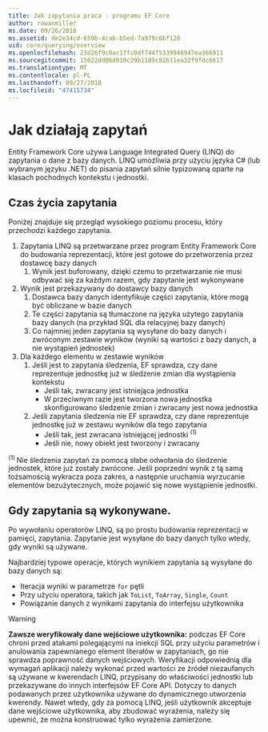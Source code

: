 ```yaml
---
title: Jak zapytania praca - programu EF Core
author: rowanmiller
ms.date: 09/26/2018
ms.assetid: de2e34cd-659b-4cab-b5ed-7a979c6bf120
uid: core/querying/overview
ms.openlocfilehash: 23d26f9c0ac17fc0df744f5339946947ea366911
ms.sourcegitcommit: 15022dd06d919c29b1189c82611ea32f9fdc6617
ms.translationtype: MT
ms.contentlocale: pl-PL
ms.lasthandoff: 09/27/2018
ms.locfileid: "47415734"
---
```

# <a name="how-queries-work"></a>Jak działają zapytań

Entity Framework Core używa Language Integrated Query (LINQ) do zapytania o dane z bazy danych. LINQ umożliwia przy użyciu języka C# (lub wybranym języku .NET) do pisania zapytań silnie typizowaną oparte na klasach pochodnych kontekstu i jednostki.

## <a name="the-life-of-a-query"></a>Czas życia zapytania

Poniżej znajduje się przegląd wysokiego poziomu procesu, który przechodzi każdego zapytania.

1. Zapytania LINQ są przetwarzane przez program Entity Framework Core do budowania reprezentacji, które jest gotowe do przetworzenia przez dostawcę bazy danych
   1. Wynik jest buforowany, dzięki czemu to przetwarzanie nie musi odbywać się za każdym razem, gdy zapytanie jest wykonywane
2. Wynik jest przekazywany do dostawcy bazy danych
   1. Dostawca bazy danych identyfikuje części zapytania, które mogą być obliczane w bazie danych
   2. Te części zapytania są tłumaczone na języka użytego zapytania bazy danych (na przykład SQL dla relacyjnej bazy danych)
   3. Co najmniej jeden zapytania są wysyłane do bazy danych i zwróconym zestawie wyników (wyniki są wartości z bazy danych, a nie wystąpień jednostek)
3. Dla każdego elementu w zestawie wyników
   1. Jeśli jest to zapytania śledzenia, EF sprawdza, czy dane reprezentuje jednostkę już w śledzenie zmian dla wystąpienia kontekstu
      * Jeśli tak, zwracany jest istniejąca jednostka
      * W przeciwnym razie jest tworzona nowa jednostka skonfigurowano śledzenie zmian i zwracany jest nowa jednostka
   2. Jeśli zapytania śledzenia nie EF sprawdza, czy dane reprezentuje jednostkę już w zestawu wyników dla tego zapytania
      * Jeśli tak, jest zwracana istniejącej jednostki <sup>(1)</sup>
      * Jeśli nie, nowy obiekt jest tworzony i zwracany

<sup>(1) </sup> Nie śledzenia zapytań za pomocą słabe odwołania do śledzenie jednostek, które już zostały zwrócone. Jeśli poprzedni wynik z tą samą tożsamością wykracza poza zakres, a następnie uruchamia wyrzucanie elementów bezużytecznych, może pojawić się nowe wystąpienie jednostki.

## <a name="when-queries-are-executed"></a>Gdy zapytania są wykonywane.

Po wywołaniu operatorów LINQ, są po prostu budowania reprezentacji w pamięci, zapytania. Zapytanie jest wysyłane do bazy danych tylko wtedy, gdy wyniki są używane.

Najbardziej typowe operacje, których wynikiem zapytania są wysyłane do bazy danych są:
* Iteracja wyniki w parametrze `for` pętli
* Przy użyciu operatora, takich jak `ToList`, `ToArray`, `Single`, `Count`
* Powiązanie danych z wynikami zapytania do interfejsu użytkownika

> [!WARNING]  
> **Zawsze weryfikowały dane wejściowe użytkownika:** podczas EF Core chroni przed atakami polegającymi na iniekcji SQL przy użyciu parametrów i anulowania zapewnianego element literałów w zapytaniach, go nie sprawdza poprawność danych wejściowych. Weryfikacji odpowiednią dla wymagań aplikacji należy wykonać przed wartości ze źródeł niezaufanych są używane w kwerendach LINQ, przypisany do właściwości jednostki lub przekazywane do innych interfejsów EF Core API. Dotyczy to danych podawanych przez użytkownika używane do dynamicznego utworzenia kwerendy. Nawet wtedy, gdy za pomocą LINQ, jeśli użytkownik akceptuje dane wejściowe użytkownika, aby zbudować wyrażenia, należy się upewnić, że można konstruować tylko wyrażenia zamierzone.
